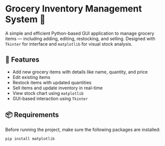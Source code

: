 # Grocery Inventory Management System 🛒

A simple and efficient Python-based GUI application to manage grocery items — including adding, editing, restocking, and selling. Designed with `Tkinter` for interface and `matplotlib` for visual stock analysis.

## 🔧 Features
- Add new grocery items with details like name, quantity, and price
- Edit existing items
- Restock items with updated quantities
- Sell items and update inventory in real-time
- View stock chart using `matplotlib`
- GUI-based interaction using `Tkinter`

## 📦 Requirements

Before running the project, make sure the following packages are installed:

```bash
pip install matplotlib
